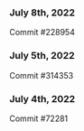 ### July 8th, 2022

Commit #228954

### July 5th, 2022

Commit #314353


### July 4th, 2022

Commit #72281
